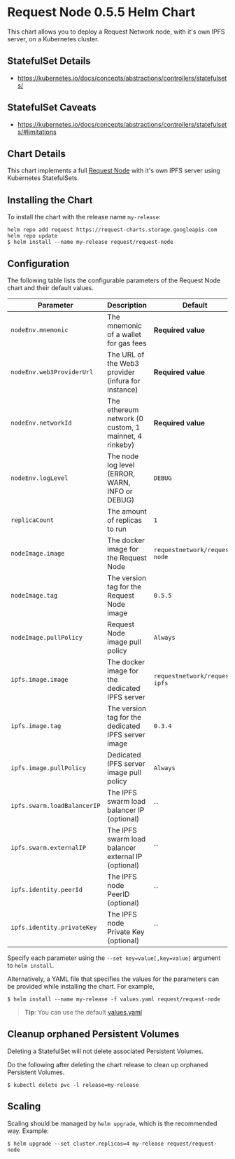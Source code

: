 # Request Node 0.5.5 Helm Chart

This chart allows you to deploy a Request Network node, with it's own IPFS server, on a Kubernetes cluster.

## StatefulSet Details

- https://kubernetes.io/docs/concepts/abstractions/controllers/statefulsets/

## StatefulSet Caveats

- https://kubernetes.io/docs/concepts/abstractions/controllers/statefulsets/#limitations

## Chart Details

This chart implements a full [Request Node](https://github.com/RequestNetwork/requestNetwork/tree/development/packages/request-node) with it's own IPFS server using Kubernetes StatefulSets.

## Installing the Chart

To install the chart with the release name `my-release`:

```console
helm repo add request https://request-charts.storage.googleapis.com
helm repo update
$ helm install --name my-release request/request-node
```

## Configuration

The following table lists the configurable parameters of the Request Node chart and their default values.

| Parameter                   | Description                                           | Default                       |
| --------------------------- | ----------------------------------------------------- | ----------------------------- |
| `nodeEnv.mnemonic`          | The mnemonic of a wallet for gas fees                 | **Required value**            |
| `nodeEnv.web3ProviderUrl`   | The URL of the Web3 provider (infura for instance)    | **Required value**            |
| `nodeEnv.networkId`         | The ethereum network (0 custom, 1 mainnet, 4 rinkeby) | **Required value**            |
| `nodeEnv.logLevel`          | The node log level (ERROR, WARN, INFO or DEBUG)       | `DEBUG`                       |
| `replicaCount`              | The amount of replicas to run                         | `1`                           |
| `nodeImage.image`           | The docker image for the Request Node                 | `requestnetwork/request-node` |
| `nodeImage.tag`             | The version tag for the Request Node image            | `0.5.5`                       |
| `nodeImage.pullPolicy`      | Request Node image pull policy                        | `Always`                      |
| `ipfs.image.image`          | The docker image for the dedicated IPFS server        | `requestnetwork/request-ipfs` |
| `ipfs.image.tag`            | The version tag for the dedicated IPFS server image   | `0.3.4`                       |
| `ipfs.image.pullPolicy`     | Dedicated IPFS server image pull policy               | `Always`                      |
| `ipfs.swarm.loadBalancerIP` | The IPFS swarm load balancer IP (optional)            | ``                            |
| `ipfs.swarm.externalIP`     | The IPFS swarm load balancer external IP (optional)   | ``                            |
| `ipfs.identity.peerId`      | The IPFS node PeerID (optional)                       | ``                            |
| `ipfs.identity.privateKey`  | The IPFS node Private Key (optional)                  | ``                            |

Specify each parameter using the `--set key=value[,key=value]` argument to `helm install`.

Alternatively, a YAML file that specifies the values for the parameters can be provided while installing the chart. For example,

```console
$ helm install --name my-release -f values.yaml request/request-node
```

> **Tip**: You can use the default [values.yaml](values.yaml)

## Cleanup orphaned Persistent Volumes

Deleting a StatefulSet will not delete associated Persistent Volumes.

Do the following after deleting the chart release to clean up orphaned Persistent Volumes.

```console
$ kubectl delete pvc -l release=my-release
```

## Scaling

Scaling should be managed by `helm upgrade`, which is the recommended way. Example:

```
$ helm upgrade --set cluster.replicas=4 my-release request/request-node
```
